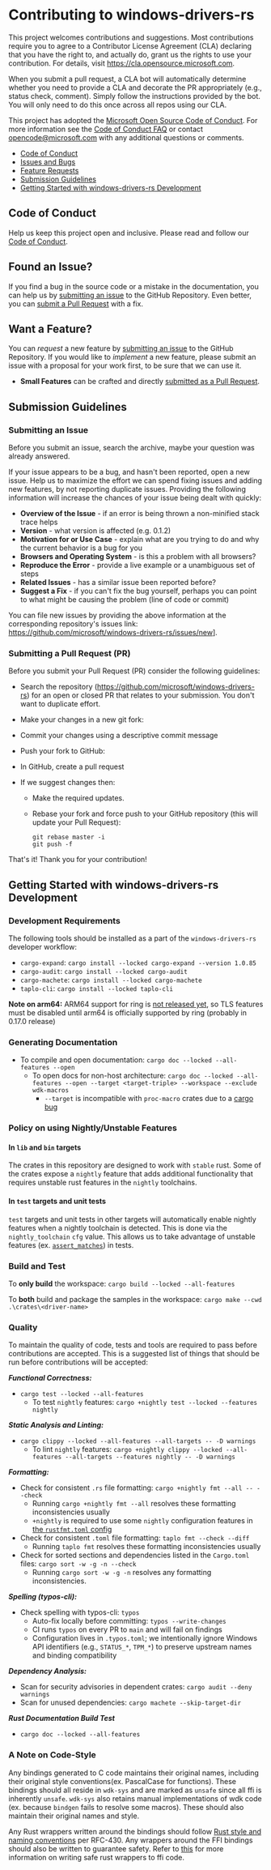 # Contributing to windows-drivers-rs

This project welcomes contributions and suggestions.  Most contributions require you to agree to a
Contributor License Agreement (CLA) declaring that you have the right to, and actually do, grant us
the rights to use your contribution. For details, visit <https://cla.opensource.microsoft.com>.

When you submit a pull request, a CLA bot will automatically determine whether you need to provide
a CLA and decorate the PR appropriately (e.g., status check, comment). Simply follow the instructions
provided by the bot. You will only need to do this once across all repos using our CLA.

This project has adopted the [Microsoft Open Source Code of Conduct](https://opensource.microsoft.com/codeofconduct/).
For more information see the [Code of Conduct FAQ](https://opensource.microsoft.com/codeofconduct/faq/) or
contact [opencode@microsoft.com](mailto:opencode@microsoft.com) with any additional questions or comments.

* [Code of Conduct](#coc)
* [Issues and Bugs](#issue)
* [Feature Requests](#feature)
* [Submission Guidelines](#submit)
* [Getting Started with windows-drivers-rs Development](#development)

## <a name="coc"></a> Code of Conduct

Help us keep this project open and inclusive. Please read and follow our [Code of Conduct](https://opensource.microsoft.com/codeofconduct/).

## <a name="issue"></a> Found an Issue?

If you find a bug in the source code or a mistake in the documentation, you can help us by
[submitting an issue](#submit-issue) to the GitHub Repository. Even better, you can
[submit a Pull Request](#submit-pr) with a fix.

## <a name="feature"></a> Want a Feature?

You can *request* a new feature by [submitting an issue](#submit-issue) to the GitHub
Repository. If you would like to *implement* a new feature, please submit an issue with
a proposal for your work first, to be sure that we can use it.

* **Small Features** can be crafted and directly [submitted as a Pull Request](#submit-pr).

## <a name="submit"></a> Submission Guidelines

### <a name="submit-issue"></a> Submitting an Issue

Before you submit an issue, search the archive, maybe your question was already answered.

If your issue appears to be a bug, and hasn't been reported, open a new issue.
Help us to maximize the effort we can spend fixing issues and adding new
features, by not reporting duplicate issues.  Providing the following information will increase the
chances of your issue being dealt with quickly:

* **Overview of the Issue** - if an error is being thrown a non-minified stack trace helps
* **Version** - what version is affected (e.g. 0.1.2)
* **Motivation for or Use Case** - explain what are you trying to do and why the current behavior is a bug for you
* **Browsers and Operating System** - is this a problem with all browsers?
* **Reproduce the Error** - provide a live example or a unambiguous set of steps
* **Related Issues** - has a similar issue been reported before?
* **Suggest a Fix** - if you can't fix the bug yourself, perhaps you can point to what might be
  causing the problem (line of code or commit)

You can file new issues by providing the above information at the corresponding repository's issues link: <https://github.com/microsoft/windows-drivers-rs/issues/new>].

### <a name="submit-pr"></a> Submitting a Pull Request (PR)

Before you submit your Pull Request (PR) consider the following guidelines:

* Search the repository (<https://github.com/microsoft/windows-drivers-rs>) for an open or closed PR
  that relates to your submission. You don't want to duplicate effort.

* Make your changes in a new git fork:

* Commit your changes using a descriptive commit message
* Push your fork to GitHub:
* In GitHub, create a pull request
* If we suggest changes then:
  * Make the required updates.
  * Rebase your fork and force push to your GitHub repository (this will update your Pull Request):

    ```shell
    git rebase master -i
    git push -f
    ```

That's it! Thank you for your contribution!

## <a name="development"></a> Getting Started with windows-drivers-rs Development

### Development Requirements

The following tools should be installed as a part of the `windows-drivers-rs` developer workflow:

* `cargo-expand`: `cargo install --locked cargo-expand --version 1.0.85`
* `cargo-audit`: `cargo install --locked cargo-audit`
* `cargo-machete`: `cargo install --locked cargo-machete`
* `taplo-cli`: `cargo install --locked taplo-cli`

**Note on arm64:** ARM64 support for ring is [not released yet](https://github.com/briansmith/ring/issues/1167), so TLS features must be disabled until arm64 is officially supported by ring (probably in 0.17.0 release)

### Generating Documentation

* To compile and open documentation: `cargo doc --locked --all-features --open`
  * To open docs for non-host architecture: `cargo doc --locked --all-features --open --target <target-triple> --workspace --exclude wdk-macros`
    * `--target` is incompatible with `proc-macro` crates due to a [cargo bug](https://github.com/rust-lang/cargo/issues/10368)

### Policy on using Nightly/Unstable Features

#### In `lib` and `bin` targets

The crates in this repository are designed to work with `stable` rust. Some of the crates expose a `nightly` feature that adds additional functionality that requires unstable rust features in the `nightly` toolchains.

#### In `test` targets and unit tests

`test` targets and unit tests in other targets will automatically enable nightly features when a nightly toolchain is detected. This is done via the `nightly_toolchain` `cfg` value. This allows us to take advantage of unstable features (ex. [`assert_matches`](https://doc.rust-lang.org/std/assert_matches/macro.assert_matches.html)) in tests.

### Build and Test

To **only build** the workspace: `cargo build --locked --all-features`

To **both** build and package the samples in the workspace: `cargo make --cwd .\crates\<driver-name>`

### Quality

To maintain the quality of code, tests and tools are required to pass before contributions are accepted. This is a suggested list of things that should be run before contributions will be accepted:

**_Functional Correctness:_**

* `cargo test --locked --all-features`
  * To test `nightly` features: `cargo +nightly test --locked --features nightly`

**_Static Analysis and Linting:_**

* `cargo clippy --locked --all-features --all-targets -- -D warnings`
  * To lint `nightly` features: `cargo +nightly clippy --locked --all-features --all-targets --features nightly -- -D warnings`

**_Formatting:_**

* Check for consistent `.rs` file formatting: `cargo +nightly fmt --all -- --check`
  * Running `cargo +nightly fmt --all` resolves these formatting inconsistencies usually
  * `+nightly` is required to use some `nightly` configuration features in [the `rustfmt.toml` config](./rustfmt.toml)
* Check for consistent `.toml` file formatting: `taplo fmt --check --diff`
  * Running `taplo fmt` resolves these formatting inconsistencies usually
* Check for sorted sections and dependencies listed in the `Cargo.toml` files: `cargo sort -w -g -n --check`
  * Running `cargo sort -w -g -n` resolves any formatting inconsistencies.

**_Spelling (typos-cli):_**

* Check spelling with typos-cli: `typos`
  * Auto-fix locally before committing: `typos --write-changes`
  * CI runs `typos` on every PR to `main` and will fail on findings
  * Configuration lives in `.typos.toml`; we intentionally ignore Windows API identifiers (e.g., `STATUS_*`, `TPM_*`) to preserve upstream names and binding compatibility

**_Dependency Analysis:_**

* Scan for security advisories in dependent crates: `cargo audit --deny warnings`
* Scan for unused dependencies: `cargo machete --skip-target-dir`

**_Rust Documentation Build Test_**

* `cargo doc --locked --all-features`

### A Note on Code-Style

Any bindings generated to C code maintains their original names, including their original style conventions(ex. PascalCase for functions). These bindings should all reside in `wdk-sys` and are marked as `unsafe` since all ffi is inherently `unsafe`. `wdk-sys` also retains manual implementations of wdk code (ex. because `bindgen` fails to resolve some macros). These should also maintain their original names and style.

Any Rust wrappers written around the bindings should follow [Rust style and naming conventions](https://rust-lang.github.io/api-guidelines/naming.html) per RFC-430. Any wrappers around the FFI bindings should also be written to guarantee safety. Refer to [this](https://doc.rust-lang.org/nomicon/ffi.html#creating-a-safe-interface) for more information on writing safe rust wrappers to ffi code.
